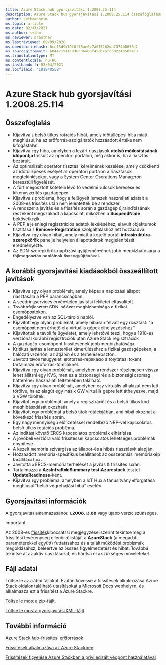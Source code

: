```yaml
---
title: Azure Stack hub gyorsjavítási 1.2008.25.114
description: Azure Stack hub gyorsjavítási 1.2008.25.114 összefoglalása
author: sethmanheim
ms.topic: article
ms.date: 02/03/2021
ms.author: sethm
ms.reviewer: sranthar
ms.lastreviewed: 09/09/2020
ms.openlocfilehash: 0ce15d9b19f6f78ae0c7a013262da7374b8650e2
ms.sourcegitcommit: b844c19d1e936c36a85f450b7afcb02149589433
ms.translationtype: MT
ms.contentlocale: hu-HU
ms.lasthandoff: 03/04/2021
ms.locfileid: "101840558"
---
```

# <a name="azure-stack-hub-hotfix-1200825114"></a>Azure Stack hub gyorsjavítási 1.2008.25.114

## <a name="summary"></a>Összefoglalás

- Kijavítva a belső titkos rotációs hibát, amely időtúllépési hiba miatt meghiúsul, ha az erőforrás-szolgáltatók hozzáadott értéke nem kifogástalan.
- Kijavítva egy hiba, amelyben a lezárt riasztások **utolsó módosításának időpontja** frissült az operátori portálon, még akkor is, ha a riasztás bezárult.
- Az optimalizált operátor riasztási kérelmének kezelése, amely csökkenti az időtúllépések esélyét az operátori portálon a riasztások megtekintésekor, vagy a System Center Operations Manageron keresztüli figyelését.
- A fürt megosztott kötetein lévő fő védelmi kulcsok keresése és kikényszerítés gazdagépen.
- Kijavítva a probléma, hogy a felügyelt lemezek használati adatait a 2008-es frissítés után nem jelentették be a rendszer.
- A rendszer a javítás és a frissítés során a gazdagép újraindításának részeként megszakadt a kapcsolat, miközben a **SuspendNode** bekövetkezik.
- A PEP a jelenlegi regisztrációs adatok lekéréséhez, elavult objektumok tisztítása a **Remove-Registration** szolgáltatáshoz lett hozzáadva.
- Kijavítva egy olyan hibát, amely miatt a kezelő portál **infrastruktúra-szerepkörök** panelje helytelen állapotadatok megjelenítését eredményezte.
- Az SDN-szerepkörök naplózási gyűjteményének jobb megbízhatósága a fájlmegosztás naplóinak összegyűjtésével.

## <a name="fixes-rolled-up-from-previous-hotfix-releases"></a>A korábbi gyorsjavítási kiadásokból összeállított javítások

- Kijavítva egy olyan problémát, amely képes a naplózási állapot riasztására a PEP parancsmagban.
- A seedringservices érvénytelen javítási felületet eltávolított.
- Továbbfejlesztett SDN-hálózat megbízhatósága a fizikai csomópontokon.
- Engedélyezve van az SQL-tároló naplói.
- Kijavított egy olyan problémát, amely hibásan felvált egy riasztást: "a csomópont nem érhető el a virtuális gépek elhelyezéséhez."
- Kijavítottuk a távoli felügyeletet, amely lehetővé teszi, hogy a 1910-es verziónál korábbi regisztrációk után Azure Stack regisztrációk
- A gazdagép-csomópont frissítésének jobb megbízhatósága.
- Kritikus javítás a lemezterület kimerüléséhez a fizikai gazdagépeken, a hálózati vezérlőn, az átjárón és a terheléselosztón.
- Javított távoli felügyeleti erőforrás-replikáció a folytatási tokent tartalmazó erőforrás-tömböknél.
- Kijavítva egy olyan problémát, amelyben a rendszer részlegesen vissza lehet állítani egy KVS, mert ez a biztonsági rés a biztonsági csomag hátterének használati feltételében található.
- Kijavítva egy olyan problémát, amelyben egy virtuális alhálózat nem lett törölve, ha az alagút egy másik GW virtuális gépre lett áthelyezve, majd a VGW törölték.
- Kijavított egy problémát, amely a regisztrációt és a belső titkos kód meghibásodását okozhatja.
- Kijavított egy problémát a belső titok rotációjában, ami hibát okozhat a következő frissítés során.
- Egy nagy mennyiségű előfizetéssel rendelkező NRP-vel kapcsolatos belső titkos rotációs probléma.
- Az indítást követő ERCS kapcsolatos problémák elhárítása.
- A jövőbeli verzióra való frissítéssel kapcsolatos lehetséges problémák enyhítése.
- A kezelt memória szivárgása az állapot-és a hibás riasztások alapján.
- Hozzáadott memória-specifikus beállítások az összeomlási memóriakép beállításaihoz.
- Javította a ERCS-memória terhelését a javítás & frissítés során.
- Tartalmazza a **AzsInfraRoleSummary test-Azurestack** tesztet **UpdateReadiness**-ként.
- Kijavítva egy probléma, amelyben a IoT Hub a tanúsítvány elforgatása meghiúsul "belső végrehajtási hiba" esetén.

## <a name="hotfix-information"></a>Gyorsjavítási információk

A gyorsjavítás alkalmazásához **1.2008.13.88** vagy újabb verzió szükséges.

> [!IMPORTANT]
> Az 2008-es [frissítés](release-notes.md?view=azs-2008&preserve-view=true)kibocsátási megjegyzései szerint tekintse meg a frissítési tevékenység ellenőrzőlistáját a **AzureStack** (a megadott paraméterekkel együtt) futtatásához és a talált működési problémák megoldásához, beleértve az összes figyelmeztetést és hibát. Továbbá tekintse át az aktív riasztásokat, és hárítsa el a szükséges műveleteket.

## <a name="file-information"></a>Fájl adatai

Töltse le az alábbi fájlokat. Ezután kövesse a frissítések alkalmazása Azure Stack oldalon található utasításokat a Microsoft Docs webhelyén, és alkalmazza ezt a frissítést a Azure Stackre.

[Töltse le most a zip-fájlt](https://azurestackhub.azureedge.net/PR/download/MAS_HotFix_1.2008.25.114/HotFix/AzS_Update_1.2008.25.114.zip).

[Töltse le most a gyorsjavítási XML-fájlt](https://azurestackhub.azureedge.net/PR/download/MAS_HotFix_1.2008.25.114/HotFix/metadata.xml).

## <a name="more-information"></a>További információ

[Azure Stack hub-frissítési erőforrások](azure-stack-updates.md)

[Frissítések alkalmazása az Azure Stackben](azure-stack-apply-updates.md)

[Frissítések figyelése Azure Stackban a privilegizált végpont használatával](azure-stack-monitor-update.md)